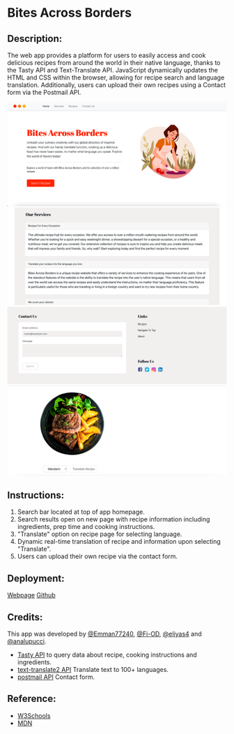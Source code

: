 # Bites Across Borders

## Description:

The web app provides a platform for users to easily access and cook delicious recipes from around the world in their native language, thanks to the Tasty API and Text-Translate API. JavaScript dynamically updates the HTML and CSS within the browser, allowing for recipe search and language translation. Additionally, users can upload their own recipes using a Contact form via the Postmail API. 


![Homepage](assets/images/Homepage-jumbotron.png)
![Our Services](assets/images/Our-Services.png)
![Contact Form](assets/images/Contact-Us.png)
![Recipes](assets/images/Recipes.png)



## Instructions:

1. Search bar located at top of app homepage.
2. Search results open on new page with recipe information including ingredients, prep time and cooking instructions.
3. "Translate" option on recipe page for selecting language.
4. Dynamic real-time translation of recipe and information upon selecting "Translate".
5. Users can upload their own recipe via the contact form.


## Deployment:

[Webpage](https://fi-od.github.io/ApiProjectGroup/)
[Github](https://github.com/Fi-OD/ApiProjectGroup)


## Credits:

This app was developed by [@Emman77240](https://github.com/Emman77240), [@Fi-OD](https://github.com/Fi-OD), [@eliyas4](https://github.com/eliyas4) and [@analupucci](https://github.com/analupucci).

- [Tasty API](https://rapidapi.com/apidojo/api/tasty) to query data about recipe, cooking instructions and ingredients. 
- [text-translate2 API](https://rapidapi.com/dickyagustin/api/text-translator2)  Translate text to 100+ languages.
- [postmail API](https://postmail.invotes.com/) Contact form. 


## Reference:

- [W3Schools](https://www.w3schools.com)
- [MDN](https://developer.mozilla.org/en-US/)